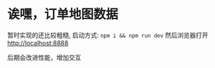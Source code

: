 # 诶嘿，订单地图数据

暂时实现的还比较粗糙, 启动方式:
`npm i && npm run dev` 然后浏览器打开[http://localhost:8888](http://localhost:8888)

后期会改进性能，增加交互